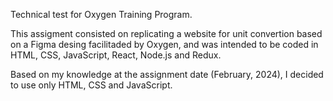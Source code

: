 Technical test for Oxygen Training Program.

This assigment consisted on replicating a website for unit convertion based on a Figma desing facilitaded by Oxygen, and was intended to be coded in HTML, CSS, JavaScript, React, Node.js and Redux.

Based on my knowledge at the assignment date (February, 2024), I decided to use only HTML, CSS and JavaScript.
